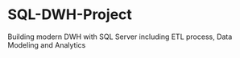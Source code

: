 # SQL-DWH-Project
Building modern DWH with SQL Server including ETL process, Data Modeling and Analytics 
